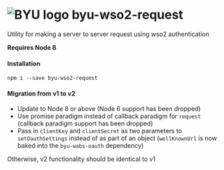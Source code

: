 # ![BYU logo](https://www.hscripts.com/freeimages/logos/university-logos/byu/byu-logo-clipart-128.gif) byu-wso2-request
Utility for making a server to server request using wso2 authentication

**Requires Node 8**

#### Installation
```npm i --save byu-wso2-request```

#### Migration from v1 to v2
* Update to Node 8 or above (Node 6 support has been dropped)
* Use promise paradigm instead of callback paradigm for `request` (callback paradigm support has been dropped)
* Pass in `clientKey` and `clientSecret` as two parameters to `setOauthSettings` instead of as part of an object (`wellKnownUrl` is now baked into the `byu-wabs-oauth` dependency)

Otherwise, v2 functionality should be identical to v1
